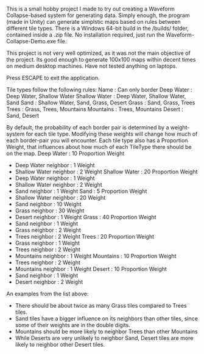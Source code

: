 This is a small hobby project I made to try out creating a Waveform Collapse-based system for generating data. Simply enough, the program (made in Unity) can generate simplstic maps based on rules between different tile types. There is a Windows 64-bit build in the /builds/ folder, contained inside a .zip file. No installation required, just run the Waveform-Collapse-Demo.exe file.

This project is not very well optimized, as it was not the main objective of the project. Its good enough to generate 100x100 maps within decent times on medium desktop machines. Have not tested anything on laptops.

Press ESCAPE to exit the application.

Tile types follow the following rules:
Name : Can only border
Deep Water : Deep Water, Shallow Water
Shallow Water : Deep Water, Shallow Water, Sand
Sand : Shallow Water, Sand, Grass, Desert
Grass : Sand, Grass, Trees
Trees : Grass, Trees, Mountains
Mountains : Trees, Mountains
Desert : Sand, Desert

By default, the probability of each border pair is determined by a weight-system for each tile type. Modifying these weights will change how much of each border-pair you will encounter. Each tile type also has a Proportion Weight, that influences about how much of each TileType there should be on the map.
Deep Water : 10 Proportion Weight
* Deep Water neighbor : 1 Weight
* Shallow Water neighbor : 2 Weight
Shallow Water : 20 Proportion Weight
* Deep Water neighbor : 1 Weight
* Shallow Water neighbor : 2 Weight
* Sand neighbor : 1 Weight
Sand : 5 Proportion Weight
* Shallow Water neighbor : 20 Weight
* Sand neighbor : 10 Weight
* Grass neighbor : 30 Weight
* Desert neighbor : 1 Weight
Grass : 40 Proportion Weight
* Sand neighbor : 1 Weight
* Grass neighbor : 2 Weight
* Trees neighbor : 2 Weight
Trees : 20 Proportion Weight
* Grass neighbor : 1 Weight
* Trees neighbor : 2 Weight
* Mountains neighbor : 1 Weight
Mountains : 10 Proportion Weight
* Trees neighbor : 2 Weight
* Mountains neighbor : 1 Weight
Desert : 10 Proportion Weight
* Sand neighbor : 1 Weight
* Desert neighbor : 2 Weight

An examples from the list above:
* There should be about twice as many Grass tiles compared to Trees tiles.
* Sand tiles have a bigger influence on its neighbors than other tiles, since some of their weights are in the double digits.
* Mountains should be more likely to neighbor Trees than other Mountains
* While Deserts are very unlikely to neighbor Sand, Desert tiles are more likely to neighbor other Desert tiles.